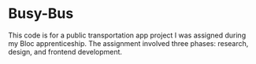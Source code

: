# Busy-Bus
This code is for a public transportation app project I was assigned during my Bloc apprenticeship. The assignment involved three phases: research, design, and frontend development.  
